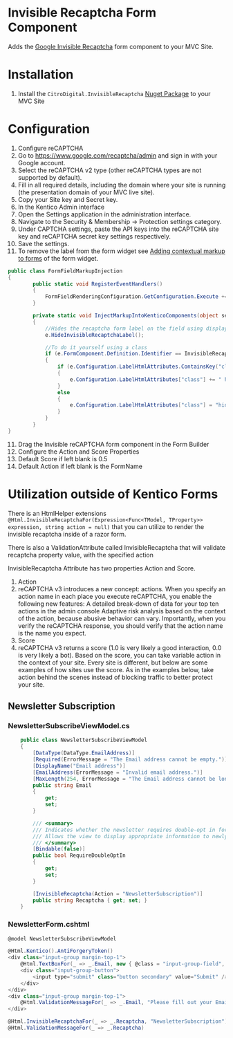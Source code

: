 # Invisible Recaptcha Form Component
Adds the [Google Invisible Recaptcha](https://developers.google.com/recaptcha/docs/v3) form component to your MVC Site.

# Installation
1. Install the `CitroDigital.InvisibleRecaptcha` [Nuget Package](https://www.nuget.org/packages/CitroDigital.InvisibleRecaptcha/) to your MVC Site


# Configuration
1. Configure reCAPTCHA
2. Go to https://www.google.com/recaptcha/admin and sign in with your Google account.
3. Select the reCAPTCHA v2 type (other reCAPTCHA types are not supported by default).
4. Fill in all required details, including the domain where your site is running (the presentation domain of your MVC live site).
5. Copy your Site key and Secret key.
2. In the Kentico Admin interface
6. Open the Settings application in the administration interface.
7. Navigate to the Security & Membership -> Protection settings category.
8. Under CAPTCHA settings, paste the API keys into the reCAPTCHA site key and reCAPTCHA secret key settings respectively.
9. Save the settings.
10. To remove the label from the form widget see [Adding contextual markup to forms](https://docs.kentico.com/k12sp/developing-websites/form-builder-development/customizing-the-form-widget#CustomizingtheFormwidget-Addingcontextualmarkuptoforms) of the form widget.
```csharp
public class FormFieldMarkupInjection
{
        public static void RegisterEventHandlers()
        {
            FormFieldRenderingConfiguration.GetConfiguration.Execute += InjectMarkupIntoKenticoComponents;
        }

        private static void InjectMarkupIntoKenticoComponents(object sender, GetFormFieldRenderingConfigurationEventArgs e)
        {
            //Hides the recaptcha form label on the field using display:none;
            e.HideInvisibleRecaptchaLabel();

            //To do it yourself using a class
            if (e.FormComponent.Definition.Identifier == InvisibleRecaptchaComponent.IDENTIFIER)
            {
                if (e.Configuration.LabelHtmlAttributes.ContainsKey("class"))
                {
                    e.Configuration.LabelHtmlAttributes["class"] += " hide";
                }
                else
                {
                    e.Configuration.LabelHtmlAttributes["class"] = "hide";
                }
            }
        }
}
```
11. Drag the Invisible reCAPTCHA form component in the Form Builder
12. Configure the Action and Score Properties
13. Default Score if left blank is 0.5
14. Default Action if left blank is the FormName


# Utilization outside of Kentico Forms
There is an HtmlHelper extensions `@Html.InvisibleRecaptchaFor(Expression<Func<TModel, TProperty>> expression, string action = null)` that you can utilize to render the invisible recaptcha inside of a razor form.

There is also a ValidationAttribute called InvisibleRecaptcha that will validate recaptcha property value, with the specified action

InvisibleRecaptcha Attribute has two properties Action and Score.

1. Action
  1. reCAPTCHA v3 introduces a new concept: actions. When you specify an action name in each place you execute reCAPTCHA, you enable the following new features: A detailed break-down of data for your top ten actions in the admin console Adaptive risk analysis based on the context of the action, because abusive behavior can vary. Importantly, when you verify the reCAPTCHA response, you should verify that the action name is the name you expect.
2. Score
  1. reCAPTCHA v3 returns a score (1.0 is very likely a good interaction, 0.0 is very likely a bot). Based on the score, you can take variable action in the context of your site. Every site is different, but below are some examples of how sites use the score. As in the examples below, take action behind the scenes instead of blocking traffic to better protect your site.
## Newsletter Subscription

### NewsletterSubscribeViewModel.cs
```csharp
    public class NewsletterSubscribeViewModel
    {
        [DataType(DataType.EmailAddress)]
        [Required(ErrorMessage = "The Email address cannot be empty.")]
        [DisplayName("Email address")]
        [EmailAddress(ErrorMessage = "Invalid email address.")]
        [MaxLength(254, ErrorMessage = "The Email address cannot be longer than 254 characters.")]
        public string Email
        {
            get;
            set;
        }

        /// <summary>
        /// Indicates whether the newsletter requires double-opt in for subscription.
        /// Allows the view to display appropriate information to newly subscribed users.
        /// </summary>
        [Bindable(false)]
        public bool RequireDoubleOptIn
        {
            get;
            set;
        }

        [InvisibleRecaptcha(Action = "NewsletterSubscription")]
        public string Recaptcha { get; set; }
    }
```


### NewsletterForm.cshtml
```csharp
@model NewsletterSubscribeViewModel

@Html.Kentico().AntiForgeryToken()
<div class="input-group margin-top-1">
    @Html.TextBoxFor(_ => _.Email, new { @class = "input-group-field", placeholder = "Email Address" })
    <div class="input-group-button">
        <input type="submit" class="button secondary" value="Submit" />
    </div>
</div>
<div class="input-group margin-top-1">
    @Html.ValidationMessageFor(_ => _.Email, "Please fill out your Email Address", htmlAttributes: new Dictionary<string, object>() { { "class", "form-error" } })
</div>

@Html.InvisibleRecaptchaFor(_ => _.Recaptcha, "NewsletterSubscription")
@Html.ValidationMessageFor(_ => _.Recaptcha)
```


